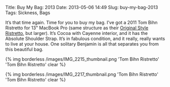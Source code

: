 Title: Buy My Bag: 2013
Date: 2013-05-06 14:49
Slug: buy-my-bag-2013
Tags: Sickness, Bags

It’s that time again. Time for you to buy my bag. I’ve got a 2011 Tom Bihn Ristretto
for 13" MacBook Pro (same structure as their
[Original Style Ristretto](http://www.tombihn.com/PROD/TB0231.html), but larger). It’s
Cocoa with Cayenne interior, and it has the Absolute Shoulder Strap. It’s in fabulous
condition, and it really, really wants to live at your house. One solitary Benjamin is
all that separates you from this beautiful bag.

{% img borderless /images/IMG_2215_thumbnail.png 'Tom Bihn Ristretto' 'Tom Bihn Ristretto' clear %}

{% img borderless /images/IMG_2217_thumbnail.png 'Tom Bihn Ristretto' 'Tom Bihn Ristretto' clear %}

